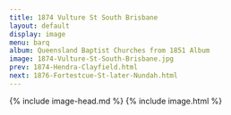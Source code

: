 ```yaml
---
title: 1874 Vulture St South Brisbane
layout: default
display: image
menu: barq
album: Queensland Baptist Churches from 1851 Album
image: 1874-Vulture-St-South-Brisbane.jpg
prev: 1874-Hendra-Clayfield.html
next: 1876-Fortestcue-St-later-Nundah.html
---
```

{% include image-head.md %}
{% include image.html %}
